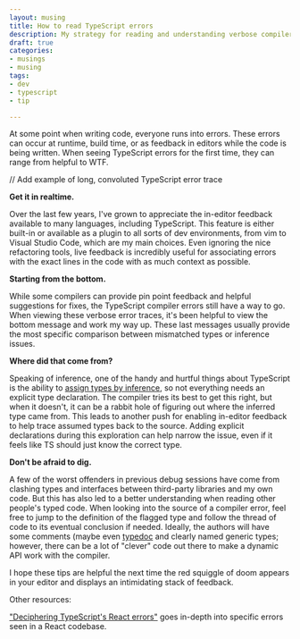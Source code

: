 ```yaml
---
layout: musing
title: How to read TypeScript errors
description: My strategy for reading and understanding verbose compiler output
draft: true
categories:
- musings
- musing
tags:
- dev
- typescript
- tip

---
```


At some point when writing code, everyone runs into errors. These errors can occur at runtime, build time, or as feedback in editors while the code is being written. When seeing TypeScript errors for the first time, they can range from helpful to WTF.

// Add example of long, convoluted TypeScript error trace

**Get it in realtime.**

Over the last few years, I've grown to appreciate the in-editor feedback available to many languages, including TypeScript. This feature is either built-in or available as a plugin to all sorts of dev environments, from vim to Visual Studio Code, which are my main choices. Even ignoring the nice refactoring tools, live feedback is incredibly useful for associating errors with the exact lines in the code with as much context as possible.

**Starting from the bottom.**

While some compilers can provide pin point feedback and helpful suggestions for fixes, the TypeScript compiler errors still have a way to go. When viewing these verbose error traces, it's been helpful to view the bottom message and work my way up. These last messages usually provide the most specific comparison between mismatched types or inference issues.


**Where did that come from?**

Speaking of inference, one of the handy and hurtful things about TypeScript is the ability to [assign types by inference](https://www.typescriptlang.org/docs/handbook/typescript-in-5-minutes.html#types-by-inference), so not everything needs an explicit type declaration. The compiler tries its best to get this right, but when it doesn't, it can be a rabbit hole of figuring out where the inferred type came from. This leads to another push for enabling in-editor feedback to help trace assumed types back to the source. Adding explicit declarations during this exploration can help narrow the issue, even if it feels like TS should just know the correct type.

**Don't be afraid to dig.**

A few of the worst offenders in previous debug sessions have come from clashing types and interfaces between third-party libraries and my own code. But this has also led to a better understanding when reading other people's typed code. When looking into the source of a compiler error, feel free to jump to the definition of the flagged type and follow the thread of code to its eventual conclusion if needed. Ideally, the authors will have some comments (maybe even [typedoc](http://typedoc.org) and clearly named generic types; however, there can be a lot of "clever" code out there to make a dynamic API work with the compiler.

I hope these tips are helpful the next time the red squiggle of doom appears in your editor and displays an intimidating stack of feedback.

Other resources:

["Deciphering TypeScript's React errors"](https://medium.com/innovation-and-technology/deciphering-typescripts-react-errors-8704cc9ef402) goes in-depth into specific errors seen in a React codebase.

